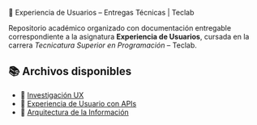 
📍 Experiencia de Usuarios – Entregas Técnicas | Teclab

Repositorio académico organizado con documentación entregable correspondiente a la asignatura **Experiencia de Usuarios**, cursada en la carrera *Tecnicatura Superior en Programación* – Teclab.

## 📚 Archivos disponibles

- 💜 [Investigación UX](Teclab%20Exp%20Usuario%201.pdf)
- 💜 [Experiencia de Usuario con APIs](EXP%20Usuario%20API%202%20-%20Teclab.pdf)
- 💜 [Arquitectura de la Información](EXP%20Usuario%20API%203%20-%20Teclab.pdf)

